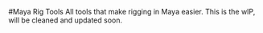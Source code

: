 #Maya Rig Tools
All tools that make rigging in Maya easier. This is the wIP, will be cleaned and updated soon. 
